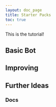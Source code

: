 ```yaml
---
layout: doc_page
title: Starter Packs
toc: true
---
```


This is the tutorial!

## Basic Bot

## Improving

## Further Ideas

### Docs
